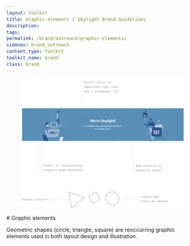 ```yaml
---
layout: toolkit
title: Graphic elements | Skylight Brand Guidelines
description:
tags:
permalink: /brand/outreach/graphic-elements/
sidenav: brand_outreach
content_type: Toolkit
toolkit_name: brand
class: brand
---
```


<div class="row brand__content-section">
<div class="col-md-8">
  <figure class="section__img p-5">
    <img class="" src="/img/brand/outreach/graphic-elements.jpg" alt="">
  </figure>
</div>
<div class="col-md-4" markdown="1">
# Graphic elements

Geometric shapes (circle, triangle, square) are reoccurring graphic elements used in both layout design and illustration.
</div>
</div>